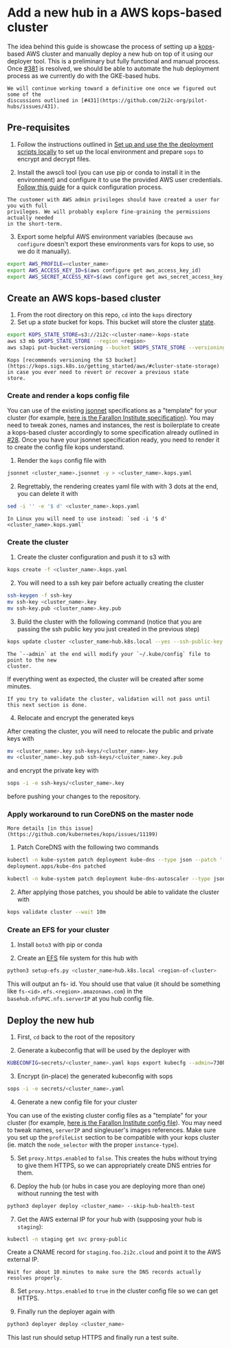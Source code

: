 # Add a new hub in a AWS kops-based cluster

The idea behind this guide is showcase the process of setting up a 
[kops](https://kops.sigs.k8s.io/getting_started/aws/)-based AWS
cluster and manually deploy a new hub on top of it using our deployer tool.
This is a preliminary but fully functional and manual process. Once
[#381](https://github.com/2i2c-org/pilot-hubs/issues/381) is resolved, we should be able
to automate the hub deployment process as we currently do with the GKE-based hubs.

```{note}
We will continue working toward a definitive one once we figured out some of the
discussions outlined in [#431](https://github.com/2i2c-org/pilot-hubs/issues/431).
```

## Pre-requisites

1. Follow the instructions outlined in
[Set up and use the the deployment scripts locally](./manual-deploy.md) to set up the
local environment and prepare `sops` to encrypt and decrypt files.

2. Install the awscli tool (you can use pip or conda to install it in the environment)
and configure it to use the provided AWS user credentials. [Follow this guide](https://docs.aws.amazon.com/cli/latest/userguide/cli-configure-quickstart.html#cli-configure-quickstart-config)
for a quick configuration process.

```{note}
The customer with AWS admin privileges should have created a user for you with full
privileges. We will probably explore fine-graining the permissions actually needed
in the short-term.
```

3. Export some helpful AWS environment variables (because `aws configure` doesn't export
these environments vars for kops to use, so we do it manually).

```bash
export AWS_PROFILE=<cluster_name>
export AWS_ACCESS_KEY_ID=$(aws configure get aws_access_key_id)
export AWS_SECRET_ACCESS_KEY=$(aws configure get aws_secret_access_key)
```

## Create an AWS kops-based cluster

1. From the root directory on this repo, `cd` into the `kops` directory
2. Set up a *state* bucket for kops. This bucket will store the cluster
[state](https://kops.sigs.k8s.io/state/).

``` bash
export KOPS_STATE_STORE=s3://2i2c-<cluster-name>-kops-state
aws s3 mb $KOPS_STATE_STORE --region <region>
aws s3api put-bucket-versioning --bucket $KOPS_STATE_STORE --versioning-configuration Status=Enabled
```

```{note}
Kops [recommends versioning the S3 bucket](https://kops.sigs.k8s.io/getting_started/aws/#cluster-state-storage) in case you ever need to revert or recover a previous state
store.
```

### Create and render a kops config file

You can use 
of the existing [jsonnet](https://jsonnet.org/) specifications as a "template" for your cluster (for example, [here is the Farallon Institute specification](https://github.com/2i2c-org/pilot-hubs/blob/master/kops/farallon.jsonnet)).
You may need to tweak zones, names and instances, the rest is boilerplate to create a
kops-based cluster accordingly to some specification already outlined in 
[#28](https://github.com/2i2c-org/pangeo-hubs/issues/28). Once you have your jsonnet
specification ready, you need to render it to create the config file kops understand.

1. Render the `kops` config file with

```bash
jsonnet <cluster_name>.jsonnet -y > <cluster_name>.kops.yaml
```

2. Regrettably, the rendering creates yaml file with with 3 dots at the end, you can 
delete it with

```bash
sed -i '' -e '$ d' <cluster_name>.kops.yaml
```

```{note}
In Linux you will need to use instead: `sed -i '$ d' <cluster_name>.kops.yaml`
```

### Create the cluster

1. Create the cluster configuration and push it to s3 with

```bash
kops create -f <cluster_name>.kops.yaml
```

2. You will need to a ssh key pair before actually creating the cluster

```bash
ssh-keygen -f ssh-key
mv ssh-key <cluster_name>.key
mv ssh-key.pub <cluster_name>.key.pub
```

3. Build the cluster with the following command (notice that you are passing the ssh public key you just 
created in the previous step)

```bash
kops update cluster <cluster_name>hub.k8s.local --yes --ssh-public-key <cluster_name>.key.pub --admin
```

```{note}
The `--admin` at the end will modify your `~/.kube/config` file to point to the new 
cluster.
```

If everything went as expected, the cluster will be created after some minutes.

```{note}
If you try to validate the cluster, validation will not pass until this next section is done.
```

4. Relocate and encrypt the generated keys

After creating the cluster, you will need to relocate the public and private keys with

```bash
mv <cluster_name>.key ssh-keys/<cluster_name>.key
mv <cluster_name>.key.pub ssh-keys/<cluster_name>.key.pub
```

and encrypt the private key with

```bash
sops -i -e ssh-keys/<cluster_name>.key
```

before pushing your changes to the repository.

### Apply workaround to run CoreDNS on the master node

```{seealso}
More details [in this issue](https://github.com/kubernetes/kops/issues/11199)
```

1. Patch CoreDNS with the following two commands

```bash
kubectl -n kube-system patch deployment kube-dns --type json --patch '[{"op": "add", "path": "/spec/template/spec/tolerations", "value": [{"key": "node-role.kubernetes.io/master", "effect": "NoSchedule"}]}]'
deployment.apps/kube-dns patched

kubectl -n kube-system patch deployment kube-dns-autoscaler --type json --patch '[{"op": "add", "path": "/spec/template/spec/tolerations", "value": [{"key": "node-role.kubernetes.io/master", "effect": "NoSchedule"}]}]'
```

2. After applying those patches, you should be able to validate the cluster with

```bash
kops validate cluster --wait 10m
```

### Create an EFS for your cluster

1. Install `boto3` with pip or conda

2. Create an [EFS](https://aws.amazon.com/efs/) file system for this hub with

```bash
python3 setup-efs.py <cluster_name>hub.k8s.local <region-of-cluster>
```

This will output an fs-<xxxxxxxx> id. You should use that value 
(it should be something like `fs-<id>.efs.<region>.amazonaws.com`) in
the `basehub.nfsPVC.nfs.serverIP` at you hub config file. 

## Deploy the new hub

1. First, `cd` back to the root of the repository

2. Generate a kubeconfig that will be used by the deployer with

```bash
KUBECONFIG=secrets/<cluster_name>.yaml kops export kubecfg --admin=730h <cluster_name>hub.k8s.local
```

3. Encrypt (in-place) the generated kubeconfig with sops

```bash
sops -i -e secrets/<cluster_name>.yaml
```

4. Generate a new config file for your cluster

You can use of the existing cluster config files as a "template" for your cluster (for example, [here is the Farallon Institute config file](https://github.com/2i2c-org/pilot-hubs/blob/master/config/hubs/farallon.cluster.yaml)).
You may need to tweak names, `serverIP` and singleuser's images references. Make sure 
you set up the `profileList` section to be compatible with your kops cluster (ie. match 
the `node_selector` with the proper `instance-type`).

5. Set `proxy.https.enabled` to `false`. This creates the hubs without trying to give 
them HTTPS, so we can appropriately create DNS entries for them.

6. Deploy the hub (or hubs in case you are deploying more than one) without running the
test with

```bash
python3 deployer deploy <cluster_name> --skip-hub-health-test
```

7. Get the AWS external IP for your hub with (supposing your hub is `staging`):

```bash
kubectl -n staging get svc proxy-public
```

Create a CNAME record for `staging.foo.2i2c.cloud` and point it to the AWS external IP.


```{note}
Wait for about 10 minutes to make sure the DNS records actually resolves properly.
```

8. Set `proxy.https.enabled` to `true` in the cluster config file so we can get HTTPS.

9. Finally run the deployer again with 

```bash
python3 deployer deploy <cluster_name>
```

This last run should setup HTTPS and finally run a test suite.

